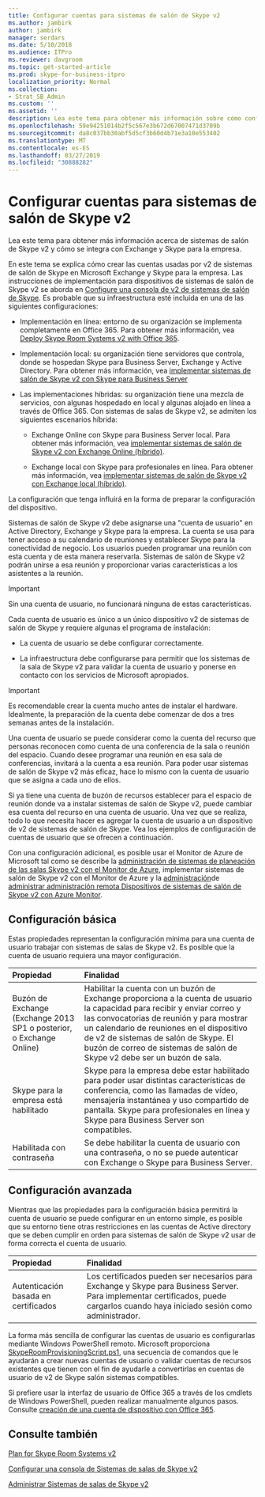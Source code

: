 ```yaml
---
title: Configurar cuentas para sistemas de salón de Skype v2
ms.author: jambirk
author: jambirk
manager: serdars
ms.date: 5/10/2018
ms.audience: ITPro
ms.reviewer: davgroom
ms.topic: get-started-article
ms.prod: skype-for-business-itpro
localization_priority: Normal
ms.collection:
- Strat_SB_Admin
ms.custom: ''
ms.assetid: ''
description: Lea este tema para obtener más información sobre cómo configurar cuentas para sistemas de salón de Skype v2 en Exchange e Skype para la empresa.
ms.openlocfilehash: 59e94251014b2f5c567e3b672d67007471d3709b
ms.sourcegitcommit: da8c037bb30abf5d5cf3b60d4b71e3a10e553402
ms.translationtype: MT
ms.contentlocale: es-ES
ms.lasthandoff: 03/27/2019
ms.locfileid: "30888282"
---
```

# <a name="configure-accounts-for-skype-room-systems-v2"></a>Configurar cuentas para sistemas de salón de Skype v2
 
Lea este tema para obtener más información acerca de sistemas de salón de Skype v2 y cómo se integra con Exchange y Skype para la empresa.
  
En este tema se explica cómo crear las cuentas usadas por v2 de sistemas de salón de Skype en Microsoft Exchange y Skype para la empresa. Las instrucciones de implementación para dispositivos de sistemas de salón de Skype v2 se aborda en [Configure una consola de v2 de sistemas de salón de Skype](console.md). Es probable que su infraestructura esté incluida en una de las siguientes configuraciones:
  
- Implementación en línea: entorno de su organización se implementa completamente en Office 365. Para obtener más información, vea [Deploy Skype Room Systems v2 with Office 365](with-office-365.md).
    
- Implementación local: su organización tiene servidores que controla, donde se hospedan Skype para Business Server, Exchange y Active Directory. Para obtener más información, vea [implementar sistemas de salón de Skype v2 con Skype para Business Server](with-skype-for-business-server-2015.md)
    
- Las implementaciones híbridas: su organización tiene una mezcla de servicios, con algunas hospedado en local y algunas alojado en línea a través de Office 365. Con sistemas de salas de Skype v2, se admiten los siguientes escenarios híbrida: 
    
  - Exchange Online con Skype para Business Server local. Para obtener más información, vea [implementar sistemas de salón de Skype v2 con Exchange Online (híbrido)](with-exchange-online.md).
    
  - Exchange local con Skype para profesionales en línea. Para obtener más información, vea [implementar sistemas de salón de Skype v2 con Exchange local (híbrido)](with-exchange-on-premises.md).
    
La configuración que tenga influirá en la forma de preparar la configuración del dispositivo.
  
Sistemas de salón de Skype v2 debe asignarse una "cuenta de usuario" en Active Directory, Exchange y Skype para la empresa. La cuenta se usa para tener acceso a su calendario de reuniones y establecer Skype para la conectividad de negocio. Los usuarios pueden programar una reunión con esta cuenta y de esta manera reservarla. Sistemas de salón de Skype v2 podrán unirse a esa reunión y proporcionar varias características a los asistentes a la reunión.
  
> [!IMPORTANT]
> Sin una cuenta de usuario, no funcionará ninguna de estas características. 
  
Cada cuenta de usuario es único a un único dispositivo v2 de sistemas de salón de Skype y requiere algunas el programa de instalación:
  
- La cuenta de usuario se debe configurar correctamente.
    
- La infraestructura debe configurarse para permitir que los sistemas de la sala de Skype v2 para validar la cuenta de usuario y ponerse en contacto con los servicios de Microsoft apropiados.
    
> [!IMPORTANT]
> Es recomendable crear la cuenta mucho antes de instalar el hardware. Idealmente, la preparación de la cuenta debe comenzar de dos a tres semanas antes de la instalación. 
  
Una cuenta de usuario se puede considerar como la cuenta del recurso que personas reconocen como cuenta de una conferencia de la sala o reunión del espacio. Cuando desee programar una reunión en esa sala de conferencias, invitará a la cuenta a esa reunión. Para poder usar sistemas de salón de Skype v2 más eficaz, hace lo mismo con la cuenta de usuario que se asigna a cada uno de ellos.
  
Si ya tiene una cuenta de buzón de recursos establecer para el espacio de reunión donde va a instalar sistemas de salón de Skype v2, puede cambiar esa cuenta del recurso en una cuenta de usuario. Una vez que se realiza, todo lo que necesita hacer es agregar la cuenta de usuario a un dispositivo de v2 de sistemas de salón de Skype. Vea los ejemplos de configuración de cuentas de usuario que se ofrecen a continuación.
  
Con una configuración adicional, es posible usar el Monitor de Azure de Microsoft tal como se describe la [administración de sistemas de planeación de las salas Skype v2 con el Monitor de Azure](../../plan-your-deployment/clients-and-devices/azure-monitor.md), implementar sistemas de salón de Skype v2 con el Monitor de Azure y la [administración](azure-monitor.md)de [administrar administración remota Dispositivos de sistemas de salón de Skype v2 con Azure Monitor](../../manage/skype-room-systems-v2/azure-monitor.md). 
  
## <a name="basic-configuration"></a>Configuración básica

Estas propiedades representan la configuración mínima para una cuenta de usuario trabajar con sistemas de salas de Skype v2. Es posible que la cuenta de usuario requiera una mayor configuración.
  
|**Propiedad**|**Finalidad**|
|:-----|:-----|
|Buzón de Exchange (Exchange 2013 SP1 o posterior, o Exchange Online)  <br/> |Habilitar la cuenta con un buzón de Exchange proporciona a la cuenta de usuario la capacidad para recibir y enviar correo y las convocatorias de reunión y para mostrar un calendario de reuniones en el dispositivo de v2 de sistemas de salón de Skype. El buzón de correo de sistemas de salón de Skype v2 debe ser un buzón de sala.  <br/> |
|Skype para la empresa está habilitado  <br/> |Skype para la empresa debe estar habilitado para poder usar distintas características de conferencia, como las llamadas de vídeo, mensajería instantánea y uso compartido de pantalla. Skype para profesionales en línea y Skype para Business Server son compatibles.  <br/> |
|Habilitada con contraseña  <br/> |Se debe habilitar la cuenta de usuario con una contraseña, o no se puede autenticar con Exchange o Skype para Business Server.  <br/> |
   
## <a name="advanced-configuration"></a>Configuración avanzada

Mientras que las propiedades para la configuración básica permitirá la cuenta de usuario se puede configurar en un entorno simple, es posible que su entorno tiene otras restricciones en las cuentas de Active directory que se deben cumplir en orden para sistemas de salón de Skype v2 usar de forma correcta el cuenta de usuario.
  
|**Propiedad**|**Finalidad**|
|:-----|:-----|
|Autenticación basada en certificados  <br/> |Los certificados pueden ser necesarios para Exchange y Skype para Business Server. Para implementar certificados, puede cargarlos cuando haya iniciado sesión como administrador.  <br/> |
   
La forma más sencilla de configurar las cuentas de usuario es configurarlas mediante Windows PowerShell remoto. Microsoft proporciona [SkypeRoomProvisioningScript.ps1](https://go.microsoft.com/fwlink/?linkid=870105), una secuencia de comandos que le ayudarán a crear nuevas cuentas de usuario o validar cuentas de recursos existentes que tienen con el fin de ayudarle a convertirlas en cuentas de usuario de v2 de Skype salón sistemas compatibles.
  
Si prefiere usar la interfaz de usuario de Office 365 a través de los cmdlets de Windows PowerShell, pueden realizar manualmente algunos pasos. Consulte [creación de una cuenta de dispositivo con Office 365](https://docs.microsoft.com/surface-hub/create-a-device-account-using-office-365).
  
## <a name="see-also"></a>Consulte también

[Plan for Skype Room Systems v2](../../plan-your-deployment/clients-and-devices/skype-room-systems-v2-0.md)
  
[Configurar una consola de Sistemas de salas de Skype v2](console.md)
  
[Administrar Sistemas de salas de Skype v2](../../manage/skype-room-systems-v2/skype-room-systems-v2.md)


